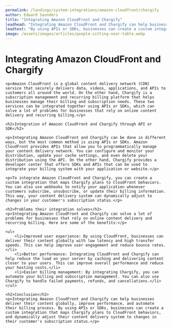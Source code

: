```yaml
---
permalink: /landings/system-integrations/amazon-cloudfront/chargify
author: Edward Saunders
title: "Integrating Amazon CloudFront and Chargify"
leadhead: "Integrating Amazon CloudFront and Chargify can help businesses deliver their content globally, improve performance, and automate their billing process"
leadtext: "By using APIs or SDKs, businesses can create a custom integration that maps Chargify plans to CloudFront behaviors, and dynamically adjust their content delivery system to changes in their customer's subscription status."
image: /assets/images/articles/people-sitting-near-table.webp
---
```

<div class="arttext">	<h1>Integrating Amazon CloudFront and Chargify</h1>

	<p>Amazon CloudFront is a global content delivery network (CDN) service that securely delivers data, videos, applications, and APIs to customers all around the world. On the other hand, Chargify is a subscription management and recurring billing platform that helps businesses manage their billing and subscription needs. These two services can be integrated together using APIs or SDKs, which can solve a lot of problems for businesses that rely on online content delivery and recurring billing.</p>

	<h2>Integration of Amazon CloudFront and Chargify through API or SDK</h2>

	<p>Integrating Amazon CloudFront and Chargify can be done in different ways, but the most common method is using APIs or SDKs. Amazon CloudFront provides APIs that allow you to programmatically manage your content delivery network. You can configure and monitor your distribution, update your cache settings, and even delete your distribution using the API. On the other hand, Chargify provides a developer center that offers SDKs and APIs that can be used to integrate your billing system with your application or website.</p>

	<p>To integrate Amazon CloudFront and Chargify, you can create a custom integration that maps Chargify plans to CloudFront behaviors. You can also use webhooks to notify your application whenever customers subscribe, unsubscribe, or update their billing information. This way, your content delivery system can dynamically adjust to changes in your customer's subscription status.</p>

	<h2>Problems their integration solves</h2>
	<p>Integrating Amazon CloudFront and Chargify can solve a lot of problems for businesses that rely on online content delivery and recurring billing. Here are some of the benefits:</p>

	<ul>
		<li>Improved user experience: By using CloudFront, businesses can deliver their content globally with low latency and high transfer speeds. This can help improve user engagement and reduce bounce rates.</li>
		<li>Better performance: Integrating CloudFront and Chargify can help reduce the load on your server by caching and delivering content closer to your users. This can improve overall performance and reduce your hosting costs.</li>
		<li>Easier billing management: By integrating Chargify, you can automate your billing and subscription management. You can also use Chargify to handle failed payments, refunds, and cancellations.</li>
	</ul>

	<h2>Conclusion</h2>
	<p>Integrating Amazon CloudFront and Chargify can help businesses deliver their content globally, improve performance, and automate their billing process. By using APIs or SDKs, businesses can create a custom integration that maps Chargify plans to CloudFront behaviors, and dynamically adjust their content delivery system to changes in their customer's subscription status.</p>

</div>